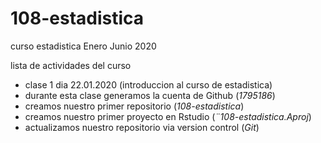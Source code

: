 # 108-estadistica
curso estadistica Enero Junio 2020

lista de actividades del curso

+ clase 1 dia 22.01.2020 (introduccion al curso de estadistica)
+ durante esta clase generamos la cuenta de Github (*1795186*)
+ creamos nuestro primer repositorio (*108-estadistica*)
+ creamos nuestro primer proyecto en Rstudio (*¨108-estadistica.Aproj*)
+ actualizamos nuestro repositorio via version control (*Git*)

